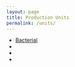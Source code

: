 ```yaml
---
layout: page
title: Production Units
permalink: /units/
---
```


- [Bacterial](/units/bacterial)
-
-
-
